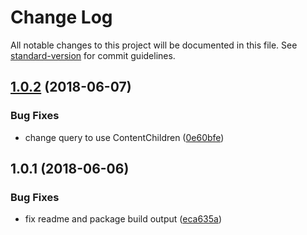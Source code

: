 # Change Log

All notable changes to this project will be documented in this file. See [standard-version](https://github.com/conventional-changelog/standard-version) for commit guidelines.

<a name="1.0.2"></a>
## [1.0.2](https://github.com/justinlettau/angular-keyboard-nav/compare/v1.0.1...v1.0.2) (2018-06-07)


### Bug Fixes

* change query to use ContentChildren ([0e60bfe](https://github.com/justinlettau/angular-keyboard-nav/commit/0e60bfe))



<a name="1.0.1"></a>
## 1.0.1 (2018-06-06)


### Bug Fixes

* fix readme and package build output ([eca635a](https://github.com/justinlettau/angular-keyboard-nav/commit/eca635a))
